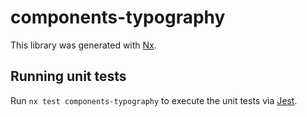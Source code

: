 # components-typography

This library was generated with [Nx](https://nx.dev).

## Running unit tests

Run `nx test components-typography` to execute the unit tests via [Jest](https://jestjs.io).
